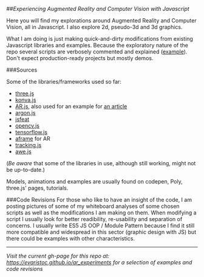 ##*Experiencing Augmented Reality and Computer Vision with Javascript*

Here you will find my explorations around Augmented Reality and Computer Vision, all in Javascript. I also explore 2d, pseudo-3d and 3d graphics.

What I am doing is just making quick-and-dirty modifications from existing Javascript libraries and examples. Because the exploratory nature of the repo several scripts are verbosely commented and explained ([example](https://github.com/evaristoc/ar_experiments/blob/gh-pages/trackingPLUSjsfeat/nftPLUSaframe/test4.html)). Don't expect production-ready projects but mostly demos.

###Sources

Some of the libraries/frameworks used so far:
* [three.js](https://threejs.org/)
* [konva.js](https://konvajs.org/)
* [AR.js](https://github.com/jeromeetienne/AR.js), also used for an example for [an article](https://medium.com/free-code-camp/an-intro-to-augmented-reality-for-the-javascript-developer-with-an-example-71875ab184ee)
* [argon.js](https://www.argonjs.io/)
* [jsfeat](https://inspirit.github.io/jsfeat/)
* [opencv.js](https://docs.opencv.org/3.4/d5/d10/tutorial_js_root.html)
* [tensorflow.js](https://www.tensorflow.org/js)
* [aframe](https://aframe.io/) for AR
* [tracking.js](https://trackingjs.com/docs.html#trackers)
* [awe.js](https://github.com/buildar/awe.js/)

(*Be aware* that some of the libraries in use, although still working, might not be up-to-date.)

Models, animations and examples are usually found on codepen, Poly, three.js' pages, tutorials.

###Code Revisions
For those who like to have an insight of the code, I am posting pictures of some of my whiteboard analyses of some chosen scripts as well as the modifications I am making on them. When modifying a script I usually look for better readibility, re-usability and separation of concerns. I usually write ES5 JS OOP / Module Pattern because I find it still more compatible and widespread in this sector (graphic design with JS) but there could be examples with other characteristics.

---

*Visit the current gh-page for this repo at: https://evaristoc.github.io/ar_experiments for a selection of examples and code revisions* 
